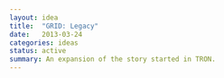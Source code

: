 ```yaml
---
layout: idea
title:  "GRID: Legacy"
date:   2013-03-24
categories: ideas
status: active
summary: An expansion of the story started in TRON.
---
```

